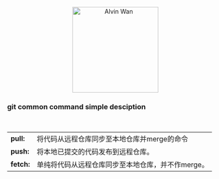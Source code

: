 <p align='center'> <a href='https://github.com/alvinwancn' target="_blank"> <img src='https://github.com/AlvinWanCN/life-record/raw/master/images/etlucency.png' alt='Alvin Wan' width=200></a></p>

### git common command simple desciption

<table>
    <tr>
        <td><b>pull:</b></td>
        <td>将代码从远程仓库同步至本地仓库并merge的命令</td>
    </tr>
    <tr>
        <td><b>push:</b></td>
        <td>将本地已提交的代码发布到远程仓库。</td>
    </tr>
    <tr>
        <td><b>fetch:</b></td>
        <td>单纯将代码从远程仓库同步至本地仓库，并不作merge。</td>
    </tr>
  
</table>


